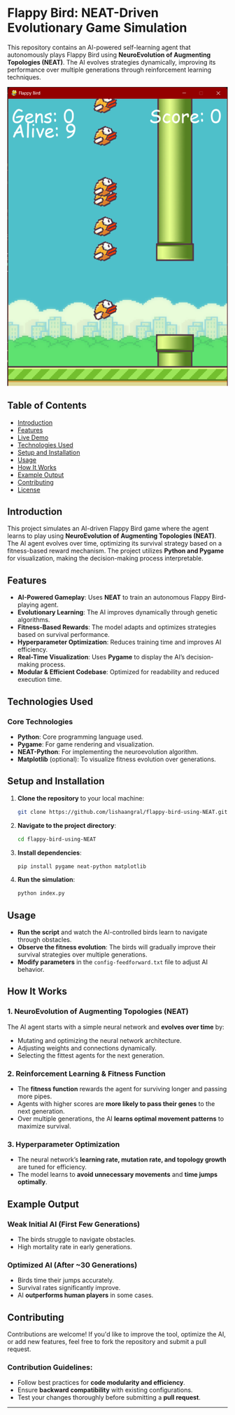 # Flappy Bird: NEAT-Driven Evolutionary Game Simulation  

This repository contains an AI-powered self-learning agent that autonomously plays Flappy Bird using **NeuroEvolution of Augmenting Topologies (NEAT)**. The AI evolves strategies dynamically, improving its performance over multiple generations through reinforcement learning techniques.  

![Flappy Bird Using NEAT](./imgs/flappy_bird.png)

## Table of Contents  
- [Introduction](#introduction)  
- [Features](#features)  
- [Live Demo](#live-demo)  
- [Technologies Used](#technologies-used)  
- [Setup and Installation](#setup-and-installation)  
- [Usage](#usage)  
- [How It Works](#how-it-works)  
- [Example Output](#example-output)  
- [Contributing](#contributing)  
- [License](#license)  

## Introduction  
This project simulates an AI-driven Flappy Bird game where the agent learns to play using **NeuroEvolution of Augmenting Topologies (NEAT)**. The AI agent evolves over time, optimizing its survival strategy based on a fitness-based reward mechanism. The project utilizes **Python and Pygame** for visualization, making the decision-making process interpretable.  

## Features  
- **AI-Powered Gameplay**: Uses **NEAT** to train an autonomous Flappy Bird-playing agent.  
- **Evolutionary Learning**: The AI improves dynamically through genetic algorithms.  
- **Fitness-Based Rewards**: The model adapts and optimizes strategies based on survival performance.  
- **Hyperparameter Optimization**: Reduces training time and improves AI efficiency.  
- **Real-Time Visualization**: Uses **Pygame** to display the AI’s decision-making process.  
- **Modular & Efficient Codebase**: Optimized for readability and reduced execution time.  

## Technologies Used  
### Core Technologies  
- **Python**: Core programming language used.  
- **Pygame**: For game rendering and visualization.  
- **NEAT-Python**: For implementing the neuroevolution algorithm.  
- **Matplotlib** (optional): To visualize fitness evolution over generations.  

## Setup and Installation  
1. **Clone the repository** to your local machine:  
   ```bash
   git clone https://github.com/lishaangral/flappy-bird-using-NEAT.git
   ```
2. **Navigate to the project directory**:  
   ```bash
   cd flappy-bird-using-NEAT
   ```
3. **Install dependencies**:  
   ```bash
   pip install pygame neat-python matplotlib
   ```
4. **Run the simulation**:  
   ```bash
   python index.py
   ```

## Usage  
- **Run the script** and watch the AI-controlled birds learn to navigate through obstacles.  
- **Observe the fitness evolution**: The birds will gradually improve their survival strategies over multiple generations.  
- **Modify parameters** in the `config-feedforward.txt` file to adjust AI behavior.  

## How It Works  
### 1. **NeuroEvolution of Augmenting Topologies (NEAT)**  
The AI agent starts with a simple neural network and **evolves over time** by:  
- Mutating and optimizing the neural network architecture.  
- Adjusting weights and connections dynamically.  
- Selecting the fittest agents for the next generation.  

### 2. **Reinforcement Learning & Fitness Function**  
- The **fitness function** rewards the agent for surviving longer and passing more pipes.  
- Agents with higher scores are **more likely to pass their genes** to the next generation.  
- Over multiple generations, the AI **learns optimal movement patterns** to maximize survival.  

### 3. **Hyperparameter Optimization**  
- The neural network’s **learning rate, mutation rate, and topology growth** are tuned for efficiency.  
- The model learns to **avoid unnecessary movements** and **time jumps optimally**.  

## Example Output  
### Weak Initial AI (First Few Generations)  
- The birds struggle to navigate obstacles.  
- High mortality rate in early generations.  

### Optimized AI (After ~30 Generations)  
- Birds time their jumps accurately.  
- Survival rates significantly improve.  
- AI **outperforms human players** in some cases.  

## Contributing  
Contributions are welcome! If you'd like to improve the tool, optimize the AI, or add new features, feel free to fork the repository and submit a pull request.  

### Contribution Guidelines:  
- Follow best practices for **code modularity and efficiency**.  
- Ensure **backward compatibility** with existing configurations.  
- Test your changes thoroughly before submitting a **pull request**.   

---
